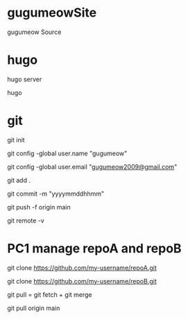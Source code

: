 # gugumeowSite
gugumeow Source

# hugo

hugo server

hugo

# git

git init

git config -global user.name "gugumeow"

git config -global user.email "gugumeow2009@gmail.com"


git add .

git commit -m "yyyymmddhhmm"

git push -f origin main


git remote -v


# PC1 manage repoA and repoB

git clone https://github.com/my-username/repoA.git

git clone https://github.com/my-username/repoB.git


git pull = git fetch + git merge

git pull origin main

